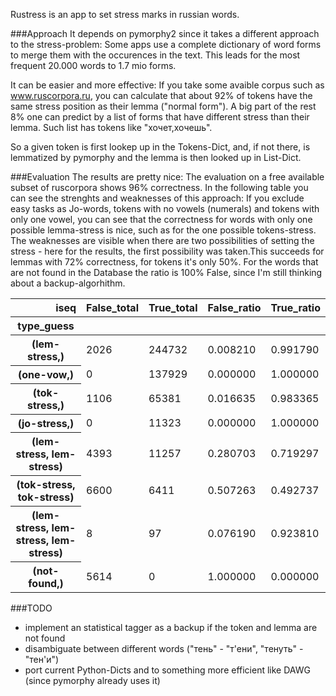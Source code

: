 Rustress is an app to set stress marks in russian words.


###Approach
It depends on pymorphy2 since it takes a different approach to the stress-problem:
Some apps use a complete dictionary of word forms to merge them with the occurences in the text.
This leads for the most frequent 20.000 words to 1.7 mio forms.

It can be easier and more effective: If you take some avaible corpus such as www.ruscorpora.ru, you can calculate that about 92% of tokens have the same stress position as their lemma ("normal form"). A big part of the rest 8% one can predict by a list of forms that have different stress than their lemma. Such list has tokens like "хочет,хочешь".

So a given token is first lookep up in the Tokens-Dict, and, if not there, is lemmatized by pymorphy and the lemma is then looked up in List-Dict.

###Evaluation
The results are pretty nice: The evaluation on a free available subset of ruscorpora shows 96% correctness.
In the following table you can see the strenghts and weaknesses of this approach:
If you exclude easy tasks as Jo-words, tokens with no vowels (numerals) and tokens with only one vowel, you can see
that the correctness for words with only one possible lemma-stress is nice, such as for the one possible tokens-stress.
The weaknesses are visible when there are two possibilities of setting the stress - here for the results, the first possibility was taken.This succeeds for lemmas with 72% correctness, for tokens it's only 50%. For the words that are not found in the Database the ratio is 100% False, since I'm still thinking about a backup-algorhithm.

<table border="0" class="dataframe">  <thead>    <tr style="text-align: right;">      <th>iseq</th>      <th>False_total</th>      <th>True_total</th>      <th>False_ratio</th>      <th>True_ratio</th>    </tr>    <tr>      <th>type_guess</th>      <th></th>      <th></th>      <th></th>      <th></th>    </tr>  </thead>  <tbody>    <tr>      <th>(lem-stress,)</th>      <td> 2026</td>      <td> 244732</td>      <td> 0.008210</td>      <td> 0.991790</td>    </tr>    <tr>      <th>(one-vow,)</th>      <td>    0</td>      <td> 137929</td>      <td> 0.000000</td>      <td> 1.000000</td>    </tr>    <tr>      <th>(tok-stress,)</th>      <td> 1106</td>      <td>  65381</td>      <td> 0.016635</td>      <td> 0.983365</td>    </tr>    <tr>      <th>(jo-stress,)</th>      <td>    0</td>      <td>  11323</td>      <td> 0.000000</td>      <td> 1.000000</td>    </tr>    <tr>      <th>(lem-stress, lem-stress)</th>      <td> 4393</td>      <td>  11257</td>      <td> 0.280703</td>      <td> 0.719297</td>    </tr>    <tr>      <th>(tok-stress, tok-stress)</th>      <td> 6600</td>      <td>   6411</td>      <td> 0.507263</td>      <td> 0.492737</td>    </tr>    <tr>      <th>(lem-stress, lem-stress, lem-stress)</th>      <td>    8</td>      <td>     97</td>      <td> 0.076190</td>      <td> 0.923810</td>    </tr>    <tr>      <th>(not-found,)</th>      <td> 5614</td>      <td>      0</td>      <td> 1.000000</td>      <td> 0.000000</td>    </tr>  </tbody></table>

###TODO
- implement an statistical tagger as a backup if the token and lemma are not found
- disambiguate between different words ("тень" - "т'ени", "тенуть" - "тен'и")
- port current Python-Dicts and to something more efficient like DAWG (since pymorphy already uses it)
